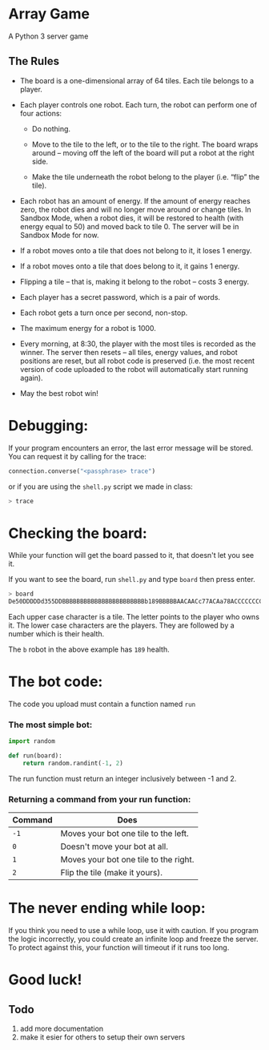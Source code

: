 # Array Game
A Python 3 server game

## The Rules

+ The board is a one-dimensional array of 64 tiles. Each tile belongs to a player.
+ Each player controls one robot. Each turn, the robot can perform one of four actions:
    + Do nothing.
    + Move to the tile to the left, or to the tile to the right. The board wraps around – moving off the left of the board will put a robot at the right side.

    + Make the tile underneath the robot belong to the player (i.e. “flip” the tile).

+ Each robot has an amount of energy. If the amount of energy reaches zero, the robot dies and will no longer move around or change tiles. In Sandbox Mode, when a robot dies, it will be restored to health (with energy equal to 50) and moved back to tile 0. The server will be in Sandbox Mode for now.
+ If a robot moves onto a tile that does not belong to it, it loses 1 energy.

+ If a robot moves onto a tile that does belong to it, it gains 1 energy.

+ Flipping a tile – that is, making it belong to the robot – costs 3 energy.

+ Each player has a secret password, which is a pair of words.

+ Each robot gets a turn once per second, non-stop.

+ The maximum energy for a robot is 1000.

+ Every morning, at 8:30, the player with the most tiles is recorded as the winner. The server then resets – all tiles, energy values, and robot positions are reset, but all robot code is preserved (i.e. the most recent version of code uploaded to the robot will automatically start running again).

+ May the best robot win!

# Debugging:
If your program encounters an error, the last error message will be stored. You can request it by calling for the trace:
```py
connection.converse("<passphrase> trace")
```

or if you are using the `shell.py` script we made in class:

```sh
> trace
```
# Checking the board:

While your function will get the board passed to it, that doesn't let you see it.

If you want to see the board, run `shell.py` and type `board` then press enter.

```sh
> board
De50DDDDDd355DDBBBBBBBBBBBBBBBBBBBBBBBb189BBBBBAACAACc77ACAa78ACCCCCCCCCCXXXXBDDD
```

Each upper case character is a tile. The letter points to the player who owns it.
The lower case characters are the players. They are followed by a number which is
their health.

The `b` robot in the above example has `189` health.

# The bot code:

The code you upload must contain a function named `run`

### The most simple bot:
```py
import random

def run(board):
    return random.randint(-1, 2)

```

The run function must return an integer inclusively between -1 and 2.

### Returning a command from your run function:

| Command | Does                                  |
| ------- | ------------------------------------- |
| `-1`    | Moves your bot one tile to the left.  |
| `0`     | Doesn't move your bot at all.         |
| `1`     | Moves your bot one tile to the right. |
| `2`     | Flip the tile (make it yours).        |

# The never ending while loop:

If you think you need to use a while loop, use it with caution. If you program the
logic incorrectly, you could create an infinite loop and freeze the server. To protect
against this, your function will timeout if it runs too long.

# Good luck!


## Todo

1. add more documentation
2. make it esier for others to setup their own servers
